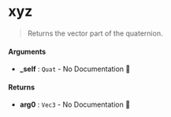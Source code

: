 # xyz

>  Returns the vector part of the quaternion.

#### Arguments

- **\_self** : `Quat` \- No Documentation 🚧

#### Returns

- **arg0** : `Vec3` \- No Documentation 🚧